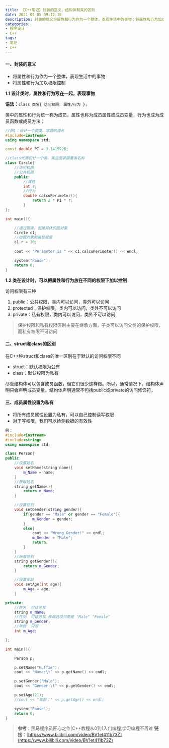 ```yaml
---
title: 【C++笔记】封装的意义，结构体和类的区别
date: 2021-03-05 09:12:18
description: 封装的意义将属性和行为作为一个整体，表现生活中的事物；将属性和行为加以权限控制。设计类时，属性和行为写在一起，表现事物，语法规范如下
categories:
- 程序设计
- C++
tags:
- 笔记
- c++
---
```


#### 一、封装的意义

* 将属性和行为作为一个整体，表现生活中的事物
* 将属性和行为加以权限控制

**1.1 设计类时，属性和行为写在一起，表现事物**

**语法：**`class 类名{ 访问权限: 属性/行为 };`

类中的属性和行为统一称为成员，属性也称为成员属性或成员变量，行为也成为成员函数或成员方法；

```c++
//例1：设计一个圆类，求圆的周长
#include<iostream>
using namespace std;

const double PI = 3.1415926;

//class代表设计一个类，类后面紧跟着类名称
class Circle{
    //访问权限
    //公共权限
    public:
        //属性
        int r;
        //行为
        double calcuPerimeter(){
            return 2 * PI * r;
        }
};

int main(){

    //通过圆类，创建具体的圆对象
    Circle c1;
    //给圆对象的属性赋值
    c1.r = 10;
	
    cout << "Perimeter is " << c1.calcuPerimeter() << endl;

    system("Pause");
    return 0;
}
```

**1.2 类在设计时，可以把属性和行为放在不同的权限下加以控制**

访问权限有三种

1. public：公共权限，类内可以访问，类外可以访问
2. protected：保护权限，类内可以访问，类外不可以访问
3. private：私有权限，类内可以访问，类外不可以访问

> 保护权限和私有权限区别主要在继承方面，子类可以访问父类的保护权限，而私有权限不可访问

#### 二、struct和class的区别

在C++种struct和class的唯一区别在于默认的访问权限不同

* struct：默认权限为公有
* class：默认权限为私有

尽管结构体可以包含成员函数，但它们很少这样做。所以，通常情况下，结构体声明只会声明成员变量。结构体声明通常不包括public或private的访问修饰符。

#### 三、成员属性设置为私有

* 将所有成员属性设置为私有，可以自己控制读写权限
* 对于写权限，我们可以检测数据的有效性

```c++
例：
#include<iostream>
#include<string>
using namespace std;

class Person{
public:
    //设置姓名
    void setName(string name){
        m_Name = name;
    }
    //获取姓名
    string getName(){
        return m_Name;
    }

    //设置性别
    void setGender(string gender){
        if(gender == "Male" or gender == "Female"){
            m_Gender = gender;
        }
        else{
            cout << "Wrong Gender!" << endl;
            m_Gender = "Male";
            return;
        }
    }
    //获取性别
    string getGender(){
        return m_Gender;
    }

    //设置年龄
    void setAge(int age){
        m_Age = age;
    }

private:
    //姓名  可读可写
    string m_Name;
    //性别  可读可写 修改选项只能是 "Male" "Female"
    string m_Gender;
    //年龄  只写
    int m_Age;

};

int main(){

    Person p;

    p.setName("Huffie");
    cout << "Name:\t" << p.getName() << endl;

    p.setGender("Male");
    cout << "Gender:\t" << p.getGender() << endl;

    p.setAge(21);
    //cout << "年龄：" << p.getAge() << endl;

    system("Pause");
    return 0;
}
```

  > **参考**：黑马程序员匠心之作|C++教程从0到1入门编程,学习编程不再难
  > **链接**：[https://www.bilibili.com/video/BV1et411b73Z](https://www.bilibili.com/video/BV1et411b73Z)